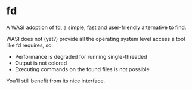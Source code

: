 # fd

A WASI adoption of [fd](https://github.com/bootandy/fd), a simple, fast and user-friendly alternative to find.

WASI does not (yet?) provide all the operating system level access a tool like fd requires, so:
* Performance is degraded for running single-threaded
* Output is not colored
* Executing commands on the found files is not possible

You'll still benefit from its nice interface.
